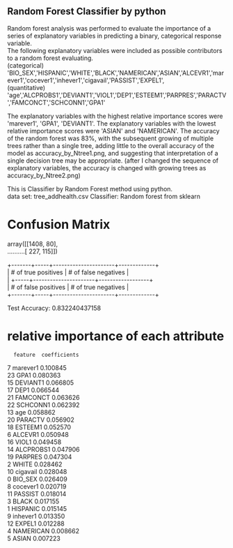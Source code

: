 ## Random Forest Classifier by python

Random forest analysis was performed to evaluate the importance of a series of explanatory variables in predicting a binary, categorical response variable.   
The following explanatory variables were included as possible contributors to a random forest evaluating.   
(categorical)    
'BIO_SEX','HISPANIC','WHITE','BLACK','NAMERICAN','ASIAN','ALCEVR1','marever1','cocever1','inhever1','cigavail','PASSIST','EXPEL1',   
(quantitative)    
'age','ALCPROBS1','DEVIANT1','VIOL1','DEP1','ESTEEM1','PARPRES','PARACTV','FAMCONCT','SCHCONN1','GPA1'   

The explanatory variables with the highest relative importance scores were 'marever1', 'GPA1', 'DEVIANT1'.
The explanatory variables with the lowest relative importance scores were 'ASIAN' and 'NAMERICAN'.
The accuracy of the random forest was 83%, with the subsequent growing of multiple trees rather than a single tree, adding little to the overall accuracy of the model as accuracy_by_Ntree1.png, and suggesting that interpretation of a single decision tree may be appropriate.
(after I changed the sequence of explanatory variables, the accuracy is changed with growing trees as accuracy_by_Ntree2.png)

This is Classifier by Random Forest method using python.  
data set: tree_addhealth.csv
Classifier: Random forest from sklearn

# Confusion Matrix
array([[1408,   80],       
..........[ 227,  115]])
         
+-------+-----+----------------------+-------------+   
|  # of true positives  |   # of false negatives |   
| +-----+----------------------+------------------+   
|  # of false positives |   # of true negatives  |   
+-------+-----+----------------------+-------------+   


Test Accuracy: 0.832240437158

# relative importance of each attribute  
      feature  coefficients  
7    marever1      0.100845   
23       GPA1      0.080363   
15   DEVIANT1      0.066805   
17       DEP1      0.066544   
21   FAMCONCT      0.063626   
22   SCHCONN1      0.062392   
13        age      0.058862   
20    PARACTV      0.056902   
18    ESTEEM1      0.052570   
6     ALCEVR1      0.050948   
16      VIOL1      0.049458   
14  ALCPROBS1      0.047906   
19    PARPRES      0.047304  
2       WHITE      0.028462   
10   cigavail      0.028048   
0     BIO_SEX      0.026409   
8    cocever1      0.020719   
11    PASSIST      0.018014   
3       BLACK      0.017155   
1    HISPANIC      0.015145   
9    inhever1      0.013350   
12     EXPEL1      0.012288   
4   NAMERICAN      0.008662  
5       ASIAN      0.007223   

